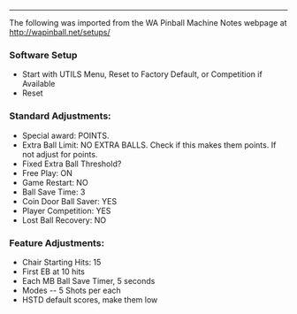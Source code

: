 ***
The following was imported from the WA Pinball Machine Notes webpage at http://wapinball.net/setups/
### Software Setup
-   Start with UTILS Menu, Reset to Factory Default, or Competition if Available
-   Reset
### Standard Adjustments:
-   Special award: POINTS.
-   Extra Ball Limit: NO EXTRA BALLS. Check if this makes them points. If not adjust for points.
-   Fixed Extra Ball Threshold?
-   Free Play: ON
-   Game Restart: NO
-   Ball Save Time: 3
-   Coin Door Ball Saver: YES
-   Player Competition: YES
-   Lost Ball Recovery: NO
### Feature Adjustments:
-   Chair Starting Hits: 15
-   First EB at 10 hits
-   Each MB Ball Save Timer, 5 seconds
-   Modes -- 5 Shots per each
-   HSTD default scores, make them low
